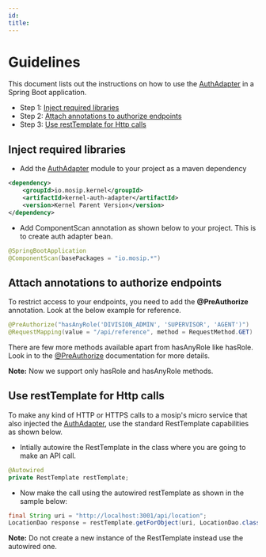 ```yaml
---
id: 
title: 
---
```

# Guidelines

This document lists out the instructions on how to use the [AuthAdapter](Auth-Adapter.md) in a Spring Boot application.

* Step 1: [Inject required libraries](#Inject-required-libraries)
* Step 2: [Attach annotations to authorize endpoints](#Attach-annotations-to-authorize-endpoints)
* Step 3: [Use restTemplate for Http calls](#Use-restTemplate-for-Http-calls)

## Inject required libraries

* Add the [AuthAdapter](Auth-Adapter.md) module to your project as a maven dependency

```xml
<dependency>
    <groupId>io.mosip.kernel</groupId>
    <artifactId>kernel-auth-adapter</artifactId>
    <version>Kernel Parent Version</version>
</dependency>
```

* Add ComponentScan annotation as shown below to your project. This is to create auth adapter bean.

```java
@SpringBootApplication
@ComponentScan(basePackages = "io.mosip.*")
```

## Attach annotations to authorize endpoints

To restrict access to your endpoints, you need to add the **@PreAuthorize** annotation.
Look at the below example for reference.

```java
@PreAuthorize("hasAnyRole('DIVISION_ADMIN', 'SUPERVISOR', 'AGENT')")
@RequestMapping(value = "/api/reference", method = RequestMethod.GET)
```

There are few more methods available apart from hasAnyRole like hasRole. Look in to the [@PreAuthorize](//docs.spring.io/spring-security/site/docs/3.0.x/reference/el-access.html) documentation for more details.

**Note:** Now we support only hasRole and hasAnyRole methods.

## Use restTemplate for Http calls

To make any kind of HTTP or HTTPS calls to a mosip's micro service that also injected the [AuthAdapter](Auth-Adapter.md), use the standard RestTemplate capabilities as shown below.

* Intially autowire the RestTemplate in the class where you are going to make an API call.

```java
@Autowired
private RestTemplate restTemplate;
```

* Now make the call using the autowired restTemplate as shown in the sample below:

```java
final String uri = "http://localhost:3001/api/location";
LocationDao response = restTemplate.getForObject(uri, LocationDao.class);
```

**Note:** Do not create a new instance of the RestTemplate instead use the autowired one.